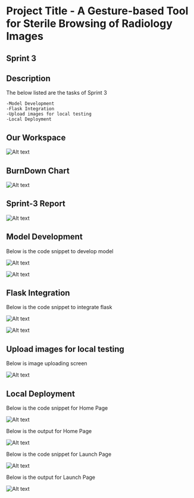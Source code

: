 

# Project Title - A Gesture-based Tool for Sterile Browsing of Radiology Images

## Sprint 3

## Description
The below listed are the tasks of Sprint 3


    -Model Development
    -Flask Integration
    -Upload images for local testing
    -Local Deployment
    


## Our Workspace
![Alt text](images/1.jpeg)


## BurnDown Chart
![Alt text](images/2.jpeg)

## Sprint-3 Report
![Alt text](images/3.jpeg)

## Model Development

Below is the code snippet to develop model

![Alt text](images/i1.jpeg)

![Alt text](images/i2.jpeg)





## Flask Integration

Below is the code snippet to integrate flask

![Alt text](images/flask.jpeg)

![Alt text](images/f2.jpeg)

## Upload images for local testing

Below is image uploading screen

![Alt text](images/img.jpeg)
 
 
## Local Deployment

Below is the code snippet for Home Page 

![Alt text](images/Home%20Page%20Code.jpg)

Below is the output for Home Page 

![Alt text](images/Home%20Page.jpg)

Below is the code snippet for Launch Page 

![Alt text](images/Launch%20Page%20Code.jpg)

Below is the output for Launch Page 

![Alt text](images/Launch%20Page.jpg)




